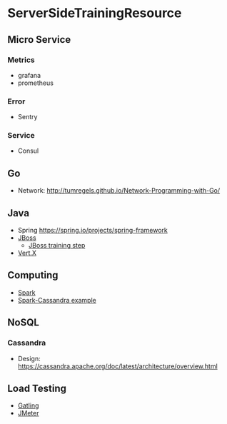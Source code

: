 # ServerSideTrainingResource

## Micro Service

### Metrics

- grafana
- prometheus

### Error

- Sentry

### Service

- Consul

## Go

- Network: http://tumregels.github.io/Network-Programming-with-Go/

## Java

- Spring https://spring.io/projects/spring-framework
- [JBoss](http://www.jboss.org/)
  - [JBoss training step](https://github.com/pompomgood/ServerSideTrainingResource/blob/master/jboss/jboss.md)
- [Vert.X](http://vertx.io/)

## Computing

- [Spark](https://spark.apache.org/)
- [Spark-Cassandra example](https://github.com/pompomgood/SparkCassandraSample)

## NoSQL

### Cassandra

- Design: https://cassandra.apache.org/doc/latest/architecture/overview.html

## Load Testing

- [Gatling](http://gatling.io/)
- [JMeter](http://jmeter.apache.org/)
